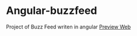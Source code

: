 # Angular-buzzfeed
Project of Buzz Feed writen in angular
[Preview Web](https://project-buzzfeed.netlify.app)
